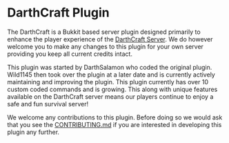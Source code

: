 # DarthCraft Plugin #

The DarthCraft is a Bukkit based server plugin designed primarily to enhance the player experience of the [DarthCraft Server](http://www.darthcraft.net). We do however welcome you to make any changes to this plugin for your own server providing you keep all current credits intact. 

This plugin was started by DarthSalamon who coded the original plugin. Wild1145 then took over the plugin at a later date and is currently actively maintaining and improving the plugin. This plugin currently has over 10 custom coded commands and is growing. This along with unique features available on the DarthCraft server means our players continue to enjoy a safe and fun survival server! 

We welcome any contributions to this plugin. Before doing so we would ask that you see the [CONTRIBUTING.md](CONTRIBUTING.md) if you are interested in developing this plugin any further.  
